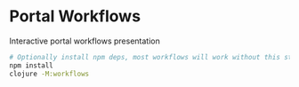 # Portal Workflows

Interactive portal workflows presentation

```bash
# Optionally install npm deps, most workflows will work without this step
npm install
clojure -M:workflows
```
